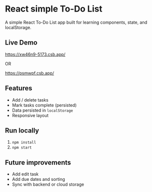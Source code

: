 # React simple To-Do List

A simple React To-Do List app built for learning components, state, and localStorage.

## Live Demo
https://xw46n9-5173.csb.app/

 OR
 
https://psmwpf.csb.app/

## Features
- Add / delete tasks
- Mark tasks complete (persisted)
- Data persisted in `localStorage`
- Responsive layout

## Run locally
1. `npm install`
2. `npm start`

## Future improvements
- Add edit task
- Add due dates and sorting
- Sync with backend or cloud storage
























